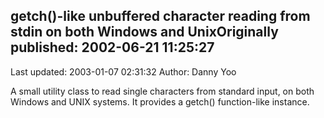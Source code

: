 ## getch()-like unbuffered character reading from stdin on both Windows and UnixOriginally published: 2002-06-21 11:25:27 
Last updated: 2003-01-07 02:31:32 
Author: Danny Yoo 
 
A small utility class to read single characters from standard input, on both Windows and UNIX systems.  It provides a getch() function-like instance.